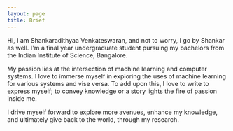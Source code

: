 ```yaml
---
layout: page
title: Brief
---
```


Hi, I am Shankaradithyaa Venkateswaran, and not to worry, I go by Shankar as well. I'm a final year undergraduate student pursuing my bachelors from the Indian Institute of Science, Bangalore.

My passion lies at the intersection of machine learning and computer systems. I love to immerse myself in exploring the uses of machine learning for various systems and vise versa. To add upon this, I love to write to express myself; to convey knowledge or a story lights the fire of passion inside me.

I drive myself forward to explore more avenues, enhance my knowledge, and ultimately give back to the world, through my research.

